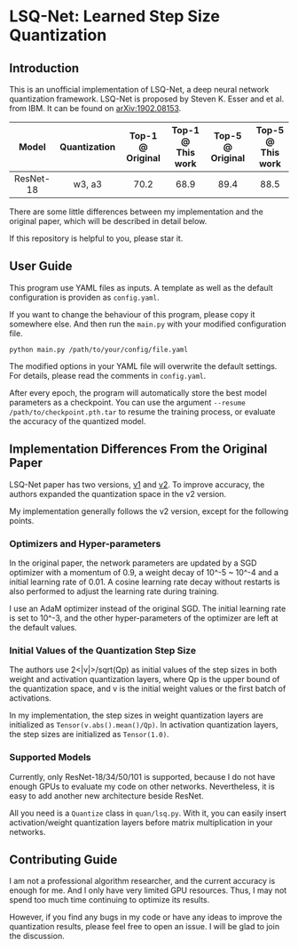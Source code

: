 # LSQ-Net: Learned Step Size Quantization

## Introduction

This is an unofficial implementation of LSQ-Net, a deep neural network quantization framework.
LSQ-Net is proposed by Steven K. Esser and et al. from IBM. It can be found on [arXiv:1902.08153](https://arxiv.org/abs/1902.08153).

|Model|Quantization|Top-1 @ Original|Top-1 @ This work|Top-5 @ Original|Top-5 @ This work|
|:----------:|:------:|:----:|:----:|:----:|:----:|
| ResNet-18  | w3, a3 | 70.2 | 68.9 | 89.4 | 88.5 |

There are some little differences between my implementation and the original paper, which will be described in detail below.

If this repository is helpful to you, please star it.

## User Guide

This program use YAML files as inputs. A template as well as the default configuration is providen as `config.yaml`.

If you want to change the behaviour of this program, please copy it somewhere else. And then run the `main.py` with your modified configuration file.

```
python main.py /path/to/your/config/file.yaml
```

The modified options in your YAML file will overwrite the default settings. For details, please read the comments in `config.yaml`.

After every epoch, the program will automatically store the best model parameters as a checkpoint. You can use the argument `--resume /path/to/checkpoint.pth.tar` to resume the training process, or evaluate the accuracy of the quantized model.

## Implementation Differences From the Original Paper

LSQ-Net paper has two versions, [v1](https://arxiv.org/pdf/1902.08153v2.pdf) and [v2](https://arxiv.org/pdf/1902.08153v1.pdf).
To improve accuracy, the authors expanded the quantization space in the v2 version.

My implementation generally follows the v2 version, except for the following points.

### Optimizers and Hyper-parameters

In the original paper, the network parameters are updated by a SGD optimizer with a momentum of 0.9, a weight decay of 10^-5 ~ 10^-4 and a initial learning rate of 0.01.
A cosine learning rate decay without restarts is also performed to adjust the learning rate during training.

I use an AdaM optimizer instead of the original SGD. The initial learning rate is set to 10^-3, and the other hyper-parameters of the optimizer are left at the default values.

### Initial Values of the Quantization Step Size

The authors use 2<|v|>/sqrt(Qp) as initial values of the step sizes in both weight and activation quantization layers, where Qp is the upper bound of the quantization space, and v is the initial weight values or the first batch of activations.

In my implementation, the step sizes in weight quantization layers are initialized as `Tensor(v.abs().mean()/Qp)`. In activation quantization layers, the step sizes are initialized as `Tensor(1.0)`.

### Supported Models

Currently, only ResNet-18/34/50/101 is supported, because I do not have enough GPUs to evaluate my code on other networks. Nevertheless, it is easy to add another new architecture beside ResNet.

All you need is a `Quantize` class in `quan/lsq.py`. With it, you can easily insert activation/weight quantization layers before matrix multiplication in your networks.

## Contributing Guide

I am not a professional algorithm researcher, and the current accuracy is enough for me. And I only have very limited GPU resources. Thus, I may not spend too much time continuing to optimize its results.

However, if you find any bugs in my code or have any ideas to improve the quantization results, please feel free to open an issue. I will be glad to join the discussion.
